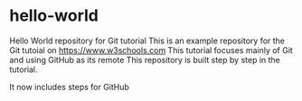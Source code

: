# hello-world
Hello World repository for Git tutorial
This is an example repository for the Git tutoial on https://www.w3schools.com
This tutorial focuses mainly of Git and using GitHub as its remote
This repository is built step by step in the tutorial.

It now includes steps for GitHub
